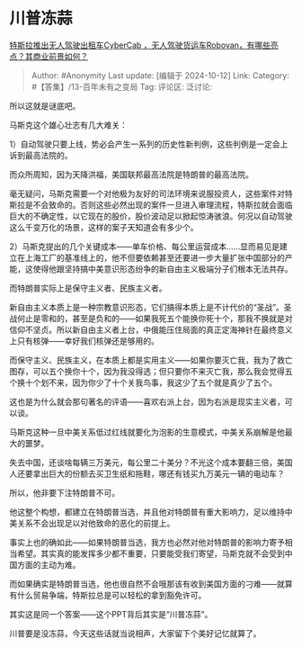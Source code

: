 # 川普冻蒜
[特斯拉推出无人驾驶出租车CyberCab ，无人驾驶货运车Robovan，有哪些亮点？其商业前景如何？](https://www.zhihu.com/question/814299278/answer/4829084980)

> Author: #Anonymity
> Last update: [编辑于 2024-10-12]
> Link:
> Category: #【答集】/13-百年未有之变局 
> Tag: 
> 评论区:
> 泛讨论:

所以这就是谜底吧。

马斯克这个雄心壮志有几大难关：

1）自动驾驶只要上线，势必会产生一系列的历史性新判例，这些判例是一定会上诉到最高法院的。

而众所周知，因为天降洪福，美国联邦最高法院是特朗普的最高法院。

毫无疑问，马斯克需要一个对他极为友好的司法环境来说服投资人，这些案件对特斯拉是不会致命的。否则这些必然出现的案件一旦进入审理流程，特斯拉就会面临巨大的不确定性，以它现在的股价，股价波动足以掀起惊涛骇浪。何况以自动驾驶这么千变万化的场景，这样的案子天知道会有多少个。

2）马斯克提出的几个关键成本——单车价格、每公里运营成本……显而易见是建立在上海工厂的基准线上的，他不但要依赖甚至还要进一步大量扩张中国部分的产能，这使得他跟坚持搞中美意识形态纷争的新自由主义极端分子们根本无法共存。

而特朗普实际上是保守主义者、民族主义者。

新自由主义本质上是一种宗教意识形态，它们搞得本质上是不计代价的“圣战”。圣战何止是零和的，甚至是负和的——如果我死五个能换你死十个，那我不换就是对信仰不坚贞。所以新自由主义者上台，中俄能压住局面的真正定海神针在最终意义上只有核弹——幸好我们核弹还是够用的。

而保守主义、民族主义，在本质上都是实用主义——如果你要灭亡我，我为了救亡图存，可以五个换你十个，因为我没得选；但只要你不来灭亡我，那么我会觉得五个换十个划不来，因为你少了十个关我鸟事，我这少了五个就是真少了五个。

这也是为什么就会那句著名的评语——喜欢右派上台，因为右派是现实主义者，可以谈。

马斯克这种一旦中美关系低过红线就要化为泡影的生意模式，中美关系崩解是他最大的噩梦。

失去中国，还谈啥每辆三万美元，每公里二十美分？不光这个成本要翻三倍，美国人还要拿出巨大的份额去买卫生纸和拖鞋，哪还有钱买九万美元一辆的电动车？

所以，他非要下注特朗普不可。

他这整个构想，都建立在特朗普当选，并且他对特朗普有重大影响力，足以维持中美关系不会出现足以对他致命的恶化的前提上。

事实上也的确如此——如果特朗普当选，我方也必然对他对特朗普的影响力寄予相当希望。其实真的能发挥多少都不重要，只要能受我们寄望，马斯克就不会受到中国方面的主动为难。

而如果确实是特朗普当选，他也很自然不会哦那该有收到美国方面的刁难——就算有什么贸易争端，特斯拉总是可以轻松的拿到豁免许可。

其实这是同一个答案——这个PPT背后其实是“川普冻蒜”。

川普要是没冻蒜，今天这些话就当说相声，大家留下个美好记忆就算了。